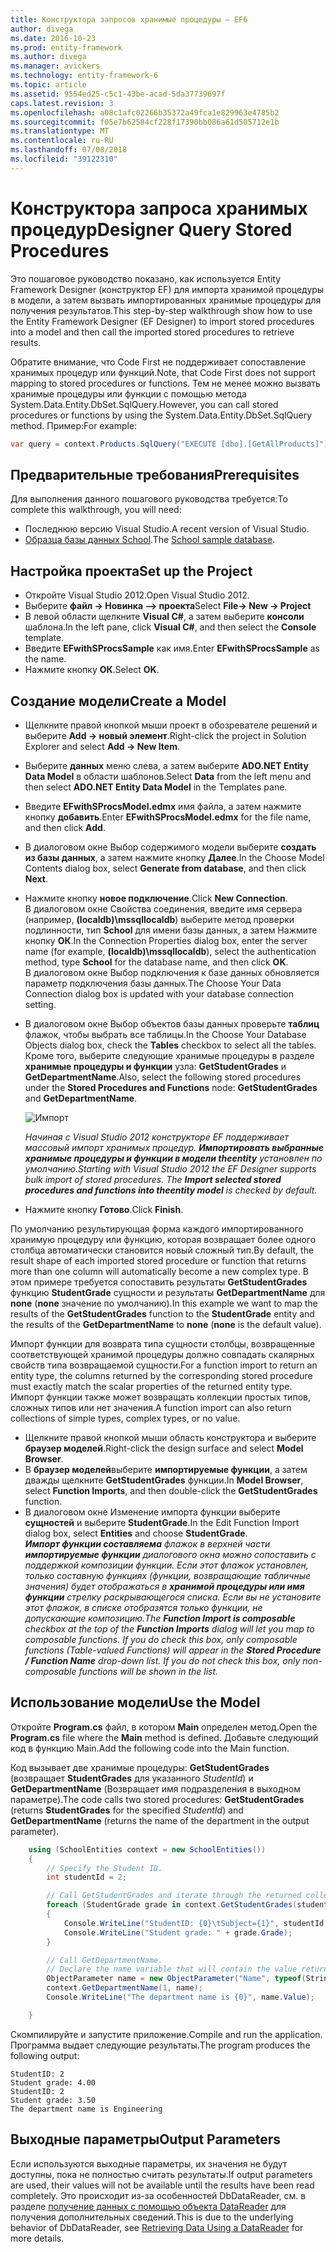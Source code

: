 ```yaml
---
title: Конструктора запросов хранимые процедуры — EF6
author: divega
ms.date: 2016-10-23
ms.prod: entity-framework
ms.author: divega
ms.manager: avickers
ms.technology: entity-framework-6
ms.topic: article
ms.assetid: 9554ed25-c5c1-43be-acad-5da37739697f
caps.latest.revision: 3
ms.openlocfilehash: a08c1afc02266b35372a49fca1e829963e4785b2
ms.sourcegitcommit: f05e7b62584cf228f17390bb086a61d505712e1b
ms.translationtype: MT
ms.contentlocale: ru-RU
ms.lasthandoff: 07/08/2018
ms.locfileid: "39122310"
---
```

# <a name="designer-query-stored-procedures"></a><span data-ttu-id="bdb06-102">Конструктора запроса хранимых процедур</span><span class="sxs-lookup"><span data-stu-id="bdb06-102">Designer Query Stored Procedures</span></span>
<span data-ttu-id="bdb06-103">Это пошаговое руководство показано, как используется Entity Framework Designer (конструктор EF) для импорта хранимой процедуры в модели, а затем вызвать импортированных хранимые процедуры для получения результатов.</span><span class="sxs-lookup"><span data-stu-id="bdb06-103">This step-by-step walkthrough show how to use the Entity Framework Designer (EF Designer) to import stored procedures into a model and then call the imported stored procedures to retrieve results.</span></span> 

<span data-ttu-id="bdb06-104">Обратите внимание, что Code First не поддерживает сопоставление хранимых процедур или функций.</span><span class="sxs-lookup"><span data-stu-id="bdb06-104">Note, that Code First does not support mapping to stored procedures or functions.</span></span> <span data-ttu-id="bdb06-105">Тем не менее можно вызвать хранимые процедуры или функции с помощью метода System.Data.Entity.DbSet.SqlQuery.</span><span class="sxs-lookup"><span data-stu-id="bdb06-105">However, you can call stored procedures or functions by using the System.Data.Entity.DbSet.SqlQuery method.</span></span> <span data-ttu-id="bdb06-106">Пример:</span><span class="sxs-lookup"><span data-stu-id="bdb06-106">For example:</span></span>
``` csharp
var query = context.Products.SqlQuery("EXECUTE [dbo].[GetAllProducts]")`;
```

## <a name="prerequisites"></a><span data-ttu-id="bdb06-107">Предварительные требования</span><span class="sxs-lookup"><span data-stu-id="bdb06-107">Prerequisites</span></span>

<span data-ttu-id="bdb06-108">Для выполнения данного пошагового руководства требуется:</span><span class="sxs-lookup"><span data-stu-id="bdb06-108">To complete this walkthrough, you will need:</span></span>

- <span data-ttu-id="bdb06-109">Последнюю версию Visual Studio.</span><span class="sxs-lookup"><span data-stu-id="bdb06-109">A recent version of Visual Studio.</span></span>
- <span data-ttu-id="bdb06-110">[Образца базы данных School](~/ef6/resources/school-database.md).</span><span class="sxs-lookup"><span data-stu-id="bdb06-110">The [School sample database](~/ef6/resources/school-database.md).</span></span>

## <a name="set-up-the-project"></a><span data-ttu-id="bdb06-111">Настройка проекта</span><span class="sxs-lookup"><span data-stu-id="bdb06-111">Set up the Project</span></span>

-   <span data-ttu-id="bdb06-112">Откройте Visual Studio 2012.</span><span class="sxs-lookup"><span data-stu-id="bdb06-112">Open Visual Studio 2012.</span></span>
-   <span data-ttu-id="bdb06-113">Выберите **файл -&gt; Новинка —&gt; проекта**</span><span class="sxs-lookup"><span data-stu-id="bdb06-113">Select **File-&gt; New -&gt; Project**</span></span>
-   <span data-ttu-id="bdb06-114">В левой области щелкните **Visual C\#**, а затем выберите **консоли** шаблона.</span><span class="sxs-lookup"><span data-stu-id="bdb06-114">In the left pane, click **Visual C\#**, and then select the **Console** template.</span></span>
-   <span data-ttu-id="bdb06-115">Введите **EFwithSProcsSample** как имя.</span><span class="sxs-lookup"><span data-stu-id="bdb06-115">Enter **EFwithSProcsSample** as the name.</span></span>
-   <span data-ttu-id="bdb06-116">Нажмите кнопку **ОК**.</span><span class="sxs-lookup"><span data-stu-id="bdb06-116">Select **OK**.</span></span>

## <a name="create-a-model"></a><span data-ttu-id="bdb06-117">Создание модели</span><span class="sxs-lookup"><span data-stu-id="bdb06-117">Create a Model</span></span>

-   <span data-ttu-id="bdb06-118">Щелкните правой кнопкой мыши проект в обозревателе решений и выберите **Add -&gt; новый элемент**.</span><span class="sxs-lookup"><span data-stu-id="bdb06-118">Right-click the project in Solution Explorer and select **Add -&gt; New Item**.</span></span>
-   <span data-ttu-id="bdb06-119">Выберите **данных** меню слева, а затем выберите **ADO.NET Entity Data Model** в области шаблонов.</span><span class="sxs-lookup"><span data-stu-id="bdb06-119">Select **Data** from the left menu and then select **ADO.NET Entity Data Model** in the Templates pane.</span></span>
-   <span data-ttu-id="bdb06-120">Введите **EFwithSProcsModel.edmx** имя файла, а затем нажмите кнопку **добавить**.</span><span class="sxs-lookup"><span data-stu-id="bdb06-120">Enter **EFwithSProcsModel.edmx** for the file name, and then click **Add**.</span></span>
-   <span data-ttu-id="bdb06-121">В диалоговом окне Выбор содержимого модели выберите **создать из базы данных**, а затем нажмите кнопку **Далее**.</span><span class="sxs-lookup"><span data-stu-id="bdb06-121">In the Choose Model Contents dialog box, select **Generate from database**, and then click **Next**.</span></span>
-   <span data-ttu-id="bdb06-122">Нажмите кнопку **новое подключение**.</span><span class="sxs-lookup"><span data-stu-id="bdb06-122">Click **New Connection**.</span></span>  
    <span data-ttu-id="bdb06-123">В диалоговом окне Свойства соединения, введите имя сервера (например, **(localdb)\\mssqllocaldb**) выберите метод проверки подлинности, тип **School** для имени базы данных, а затем Нажмите кнопку **ОК**.</span><span class="sxs-lookup"><span data-stu-id="bdb06-123">In the Connection Properties dialog box, enter the server name (for example, **(localdb)\\mssqllocaldb**), select the authentication method, type **School** for the database name, and then click **OK**.</span></span>  
    <span data-ttu-id="bdb06-124">В диалоговом окне Выбор подключения к базе данных обновляется параметр подключения базы данных.</span><span class="sxs-lookup"><span data-stu-id="bdb06-124">The Choose Your Data Connection dialog box is updated with your database connection setting.</span></span>
-   <span data-ttu-id="bdb06-125">В диалоговом окне Выбор объектов базы данных проверьте **таблиц** флажок, чтобы выбрать все таблицы.</span><span class="sxs-lookup"><span data-stu-id="bdb06-125">In the Choose Your Database Objects dialog box, check the **Tables** checkbox to select all the tables.</span></span>  
    <span data-ttu-id="bdb06-126">Кроме того, выберите следующие хранимые процедуры в разделе **хранимые процедуры и функции** узла: **GetStudentGrades** и **GetDepartmentName**.</span><span class="sxs-lookup"><span data-stu-id="bdb06-126">Also, select the following stored procedures under the **Stored Procedures and Functions** node: **GetStudentGrades** and **GetDepartmentName**.</span></span> 

    ![Импорт](~/ef6/media/import.jpg)

    <span data-ttu-id="bdb06-128">*Начиная с Visual Studio 2012 конструкторе EF поддерживает массовый импорт хранимых процедур. **Импортировать выбранные хранимые процедуры и функции в модели theentity** установлен по умолчанию.*</span><span class="sxs-lookup"><span data-stu-id="bdb06-128">*Starting with Visual Studio 2012 the EF Designer supports bulk import of stored procedures. The **Import selected stored procedures and functions into theentity model** is checked by default.*</span></span>
-   <span data-ttu-id="bdb06-129">Нажмите кнопку **Готово**.</span><span class="sxs-lookup"><span data-stu-id="bdb06-129">Click **Finish**.</span></span>

<span data-ttu-id="bdb06-130">По умолчанию результирующая форма каждого импортированного хранимую процедуру или функцию, которая возвращает более одного столбца автоматически становится новый сложный тип.</span><span class="sxs-lookup"><span data-stu-id="bdb06-130">By default, the result shape of each imported stored procedure or function that returns more than one column will automatically become a new complex type.</span></span> <span data-ttu-id="bdb06-131">В этом примере требуется сопоставить результаты **GetStudentGrades** функцию **StudentGrade** сущности и результаты **GetDepartmentName** для **none** (**none** значение по умолчанию).</span><span class="sxs-lookup"><span data-stu-id="bdb06-131">In this example we want to map the results of the **GetStudentGrades** function to the **StudentGrade** entity and the results of the **GetDepartmentName** to **none** (**none** is the default value).</span></span>

<span data-ttu-id="bdb06-132">Импорт функции для возврата типа сущности столбцы, возвращенные соответствующей хранимой процедуры должно совпадать скалярных свойств типа возвращаемой сущности.</span><span class="sxs-lookup"><span data-stu-id="bdb06-132">For a function import to return an entity type, the columns returned by the corresponding stored procedure must exactly match the scalar properties of the returned entity type.</span></span> <span data-ttu-id="bdb06-133">Импорт функции также может возвращать коллекции простых типов, сложных типов или нет значения.</span><span class="sxs-lookup"><span data-stu-id="bdb06-133">A function import can also return collections of simple types, complex types, or no value.</span></span>

-   <span data-ttu-id="bdb06-134">Щелкните правой кнопкой мыши область конструктора и выберите **браузер моделей**.</span><span class="sxs-lookup"><span data-stu-id="bdb06-134">Right-click the design surface and select **Model Browser**.</span></span>
-   <span data-ttu-id="bdb06-135">В **браузер моделей**выберите **импортируемые функции**, а затем дважды щелкните **GetStudentGrades** функции.</span><span class="sxs-lookup"><span data-stu-id="bdb06-135">In **Model Browser**, select **Function Imports**, and then double-click the **GetStudentGrades** function.</span></span>
-   <span data-ttu-id="bdb06-136">В диалоговом окне Изменение импорта функции выберите **сущностей** и выберите **StudentGrade**.</span><span class="sxs-lookup"><span data-stu-id="bdb06-136">In the Edit Function Import dialog box, select **Entities** and choose **StudentGrade**.</span></span>  
    <span data-ttu-id="bdb06-137">***Импорт функции составляема** флажок в верхней части **импортируемые функции** диалогового окна можно сопоставить с поддержкой композиции функции. Если этот флажок установлен, только составную функциях (функции, возвращающие табличные значения) будет отображаться в **хранимой процедуры или имя функции** стрелку раскрывающегося списка. Если вы не установите этот флажок, в списке отобразятся только функции, не допускающие композицию.*</span><span class="sxs-lookup"><span data-stu-id="bdb06-137">*The **Function Import is composable** checkbox at the top of the **Function Imports** dialog will let you map to composable functions. If you do check this box, only composable functions (Table-valued Functions) will appear in the **Stored Procedure / Function Name** drop-down list. If you do not check this box, only non-composable functions will be shown in the list.*</span></span>

## <a name="use-the-model"></a><span data-ttu-id="bdb06-138">Использование модели</span><span class="sxs-lookup"><span data-stu-id="bdb06-138">Use the Model</span></span>

<span data-ttu-id="bdb06-139">Откройте **Program.cs** файл, в котором **Main** определен метод.</span><span class="sxs-lookup"><span data-stu-id="bdb06-139">Open the **Program.cs** file where the **Main** method is defined.</span></span> <span data-ttu-id="bdb06-140">Добавьте следующий код в функцию Main.</span><span class="sxs-lookup"><span data-stu-id="bdb06-140">Add the following code into the Main function.</span></span>

<span data-ttu-id="bdb06-141">Код вызывает две хранимые процедуры: **GetStudentGrades** (возвращает **StudentGrades** для указанного *StudentId*) и **GetDepartmentName** (Возвращает имя подразделения в выходном параметре).</span><span class="sxs-lookup"><span data-stu-id="bdb06-141">The code calls two stored procedures: **GetStudentGrades** (returns **StudentGrades** for the specified *StudentId*) and **GetDepartmentName** (returns the name of the department in the output parameter).</span></span>  

``` csharp
    using (SchoolEntities context = new SchoolEntities())
    {
        // Specify the Student ID.
        int studentId = 2;

        // Call GetStudentGrades and iterate through the returned collection.
        foreach (StudentGrade grade in context.GetStudentGrades(studentId))
        {
            Console.WriteLine("StudentID: {0}\tSubject={1}", studentId, grade.Subject);
            Console.WriteLine("Student grade: " + grade.Grade);
        }

        // Call GetDepartmentName.
        // Declare the name variable that will contain the value returned by the output parameter.
        ObjectParameter name = new ObjectParameter("Name", typeof(String));
        context.GetDepartmentName(1, name);
        Console.WriteLine("The department name is {0}", name.Value);

    }
```

<span data-ttu-id="bdb06-142">Скомпилируйте и запустите приложение.</span><span class="sxs-lookup"><span data-stu-id="bdb06-142">Compile and run the application.</span></span> <span data-ttu-id="bdb06-143">Программа выдает следующие результаты.</span><span class="sxs-lookup"><span data-stu-id="bdb06-143">The program produces the following output:</span></span>

```
StudentID: 2
Student grade: 4.00
StudentID: 2
Student grade: 3.50
The department name is Engineering
```

<a name="output-parameters"></a><span data-ttu-id="bdb06-144">Выходные параметры</span><span class="sxs-lookup"><span data-stu-id="bdb06-144">Output Parameters</span></span>
-----------------

<span data-ttu-id="bdb06-145">Если используются выходные параметры, их значения не будут доступны, пока не полностью считать результаты.</span><span class="sxs-lookup"><span data-stu-id="bdb06-145">If output parameters are used, their values will not be available until the results have been read completely.</span></span> <span data-ttu-id="bdb06-146">Это происходит из-за особенностей DbDataReader, см. в разделе [получение данных с помощью объекта DataReader](http://go.microsoft.com/fwlink/?LinkID=398589) для получения дополнительных сведений.</span><span class="sxs-lookup"><span data-stu-id="bdb06-146">This is due to the underlying behavior of DbDataReader, see [Retrieving Data Using a DataReader](http://go.microsoft.com/fwlink/?LinkID=398589) for more details.</span></span>
